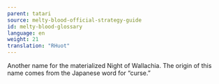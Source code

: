 ```yaml
---
parent: tatari
source: melty-blood-official-strategy-guide
id: melty-blood-glossary
language: en
weight: 21
translation: "RHuot"
---
```


Another name for the materialized Night of Wallachia. The origin of this name comes from the Japanese word for “curse.”
